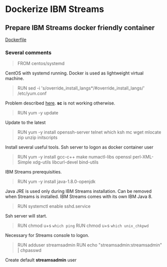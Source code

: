 # Dockerize IBM Streams

## Prepare IBM Streams docker friendly container

[Dockerfile](Dockerfile.st)

### Several comments

> FROM centos/systemd

CentOS with systemd running. Docker is used as lightweight virtual machine.

> RUN sed -i 's/override_install_langs*/#override_install_langs/' /etc/yum.conf

Problem described [here](https://developer.ibm.com/answers/questions/379852/job-submission-fails-with-error.html?smartspace=streamsdev). __sc__ is not working otherwise.

> RUN yum -y update

Update to the latest
> RUN yum -y install openssh-server telnet which ksh mc wget mlocate zip unzip initscripts

Install several useful tools. Ssh server to logon as docker container user
> RUN yum -y install gcc-c++ make numactl-libs openssl perl-XML-Simple xdg-utils libcurl-devel bind-utils

IBM Streams prerequisities.

> RUN yum -y install java-1.8.0-openjdk

Java JRE is used only during IBM Streams installation. Can be removed when Streams is installed. IBM Streams comes with its own IBM Java 8.
> RUN systemctl enable sshd.service

Ssh server will start.

> RUN chmod u+s `which ping`
> RUN chmod u+s `which unix_chkpwd`

Necessary for Streams console to logon.

> RUN adduser streamsadmin
> RUN echo "streamsadmin:streamsadmin" | chpasswd

Create default __streamsadmin__ user





